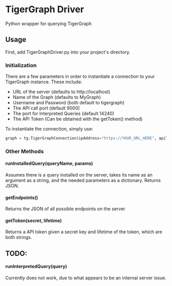 # TigerGraph Driver
Python wrapper for querying TigerGraph

## Usage
First, add TigerGraphDriver.py into your project's directory.
### Initialization
There are a few parameters in order to instantiate a connection to your TigerGraph instance.  These include:
* URL of the server (defaults to http://localhost)
* Name of the Graph (defaults to MyGraph)
* Username and Password (both default to tigergraph)
* The API call port (default 9000)
* The port for Interpreted Queries (default 14240)
* The API Token (Can be obtained with the getToken() method)

To instantiate the connection, simply use:
```py
graph = tg.TigerGraphConnection(ipAddress="https://YOUR_URL_HERE", apiToken="YOUR_TOKEN_HERE")
```

### Other Methods
#### runInstalledQuery(queryName, params)
Assumes there is a query installed on the server, takes its name as an argument as a string, and the needed parameters as a dictionary. Returns JSON.

#### getEndpoints()
Returns the JSON of all possible endpoints on the server

#### getToken(secret, lifetime)
Returns a API token given a secret key and lifetime of the token, which are both strings.

## TODO:
#### runInterpretedQuery(query) 
Currently does not work, due to what appears to be an internal server issue.

